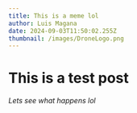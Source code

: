 ```yaml
---
title: This is a meme lol
author: Luis Magana
date: 2024-09-03T11:50:02.255Z
thumbnail: /images/DroneLogo.png
---
```


# This is a test post 

*Lets see what happens lol*